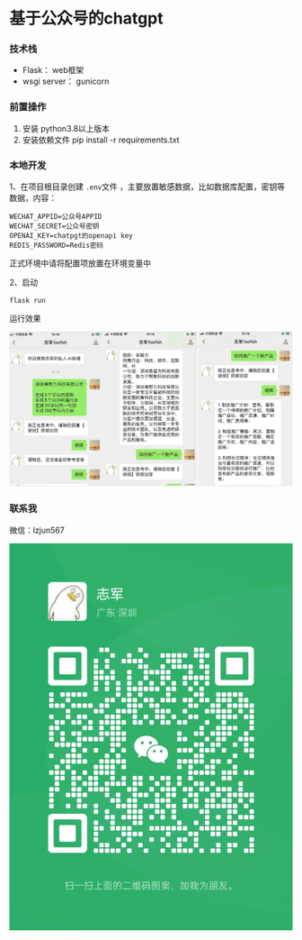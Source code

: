

# 基于公众号的chatgpt


### 技术栈
* Flask：  web框架
* wsgi server： gunicorn

### 前置操作

1. 安装 python3.8以上版本
2. 安装依赖文件 pip install -r requirements.txt



### 本地开发

1、在项目根目录创建 `.env`文件 ，主要放置敏感数据，比如数据库配置，密钥等数据，内容：

```
WECHAT_APPID=公众号APPID
WECHAT_SECRET=公众号密钥
OPENAI_KEY=chatpgt的openapi key
REDIS_PASSWORD=Redis密码
```

正式环境中请将配置项放置在环境变量中


2、启动

```
flask run
```

运行效果

![](./image-20230216152404777.png)

### 联系我

微信：lzjun567

![](./20230216175547.jpg)
